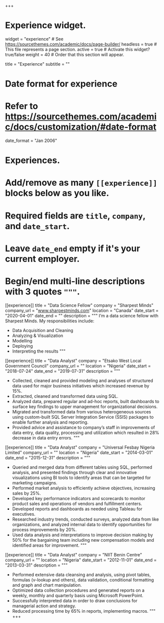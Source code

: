 +++
# Experience widget.
widget = "experience"  # See https://sourcethemes.com/academic/docs/page-builder/
headless = true  # This file represents a page section.
active = true  # Activate this widget? true/false
weight = 40  # Order that this section will appear.

title = "Experience"
subtitle = ""

# Date format for experience
#   Refer to https://sourcethemes.com/academic/docs/customization/#date-format
date_format = "Jan 2006"

# Experiences.
#   Add/remove as many `[[experience]]` blocks below as you like.
#   Required fields are `title`, `company`, and `date_start`.
#   Leave `date_end` empty if it's your current employer.
#   Begin/end multi-line descriptions with 3 quotes `"""`.
[[experience]]
  title = "Data Science Fellow"
  company = "Sharpest Minds"
  company_url = "www.sharpestminds.com"
  location = "Canada"
  date_start = "2020-04-01"
  date_end = ""
  description = """
  I’m a data science fellow with Sharpest Minds. My responsibilities include:
  
  * Data Acquisition and Cleaning
  * Analyzing & Visualization
  * Modelling
  * Deploying
  * Interpreting the results
  """

[[experience]]
  title = "Data Analyst"
  company = "Etsako West Local Government Council"
  company_url = ""
  location = "Nigeria"
  date_start = "2018-07-24"
  date_end = "2019-07-31"
  description = """
  * Collected, cleaned and provided modeling and analyses of structured data        used for major business initiatives which increased revenue by 15%.
  * Extracted, cleaned and transformed data using SQL.
  * Analyzed data, prepared regular and ad-hoc reports, built dashboards to         surface key findings to upper management for organizational decisions.
  * Migrated and transformed data from various heterogeneous sources using          custom-built SQL Server Integration Service (SSIS) packages to enable           further analysis and reporting.
  * Provided advice and assistance to company’s staff in improvements of data       entry, data quality, processing and utilization which resulted in 28%           decrease in data entry errors.
  """

[[experience]]
  title = "Data Analyst"
  company = "Universal Fesbay Nigeria Limited"
  company_url = ""
  location = "Nigeria"
  date_start = "2014-03-01"
  date_end = "2015-12-31"
  description = """
  * Queried and merged data from different tables using SQL, performed analysis,     and presented findings through clear and innovative visualizations using BI     tools to identify areas that can be targeted for marketing campaigns.
  * Performed market analysis to efficiently achieve objectives, increasing         sales by 25%.
  * Developed key performance indicators and scorecards to monitor product sales     and operations of vendors and fulfillment centers.
  * Developed reports and dashboards as needed using Tableau for executives.
  * Researched industry trends, conducted surveys, analyzed data from like          organizations, and analyzed internal data to identify opportunities for         process improvements by 20%.
  * Used data analysis and interpretations to improve decision making by 50% for     the bargaining team including new compensation models and identified areas      for improvement.
  """

[[experience]]
  title = "Data Analyst"
  company = "NIIT Benin Centre"
  company_url = ""
  location = "Nigeria"
  date_start = "2012-11-01"
  date_end = "2013-03-31"
  description = """ 
  * Performed extensive data cleansing and analysis, using pivot tables,            formulas (v-lookup and others), data validation, conditional formatting and     graph and chart manipulation.
  * Optimized data collection procedures and generated reports on a weekly,         monthly and quarterly basis using Microsoft PowerPoint.
  * Successfully interpreted data in order to draw conclusions for managerial       action and strategy.
  * Reduced processing time by 65% in reports, implementing macros.
  """
+++
